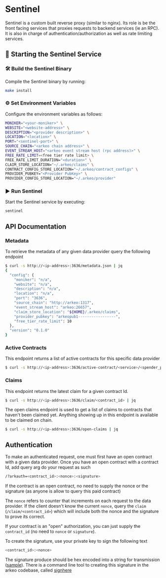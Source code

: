 # Sentinel
Sentinel is a custom built reverse proxy (similar to nginx). Its role is be
the front facing services that proxies requests to backend services (ie
an RPC). It is also in charge of authentication/authorization as well as rate
limiting services.

## 🚀 Starting the Sentinel Service

### 🛠️ Build the Sentinel Binary

Compile the Sentinel binary by running:

```bash
make install
```

### ⚙️ Set Environment Variables

Configure the environment variables as follows:

```bash
MONIKER="<your-moniker>" \
WEBSITE="<website-address>" \
DESCRIPTION="<provider description>" \
LOCATION="<location>" \
PORT="<sentinel-port>" \
SOURCE_CHAIN="<arkeo chain address>" \
EVENT_STREAM_HOST="<arkeo event stream host (rpc address)>" \
FREE_RATE_LIMIT=<free tier rate limit> \
FREE_RATE_LIMIT_DURATION="<duration>" \
CLAIM_STORE_LOCATION="~/.arkeo/claims" \
CONTRACT_CONFIG_STORE_LOCATION="~/.arkeo/contract_configs" \
PROVIDER_PUBKEY="<Provider PubKey>" \
PROVIDER_CONFIG_STORE_LOCATION="~/.arkeo/provider"
```

### ▶️ Run Sentinel

Start the Sentinel service by executing:

```bash
sentinel
```


## API Documentation
### Metadata
To retrieve the metadata of any given data provider query the following
endpoint

```bash
$ curl -s http://<ip-address>:3636/metadata.json | jq
{
  "config": {
    "moniker": "n/a",
    "website": "n/a",
    "description": "n/a",
    "location": "n/a",
    "port": "3636",
    "source_chain": "http://arkeo:1317",
    "event_stream_host": "arkeo:26657",
    "claim_store_location": "${HOME}/.arkeo/claims",
    "provider_pubkey": "arkeopub1-----------------",
    "free_tier_rate_limit": 10
  },
  "version": "0.1.0"
}
```

### Active Contracts
This endpoint returns a list of active contracts for this specific data
provider

```bash
$ curl -s http://<ip-address>:3636/active-contract/<service>/<spender_pubkey> | jq
```

### Claims
This endpoint returns the latest claim for a given contract Id.

```bash
$ curl -s http://<ip-address>:3636/claim/<contract_id> | jq
```

The open claims endpoint is used to get a list of claims to contracts that
haven't been claimed yet. Anything showing up in this endpoint is available to
be claimed on chain.

```bash
$ curl -s http://<ip-address>:3636/open-claims | jq
```

## Authentication
To make an authenticated request, one must first have an open contract with a
given data provider. Once you have an open contract with a contract Id, add
query arg do your request as such

```bash
/?arkauth=<contract_id>:<nonce>:<signature>
```

If the contract is an open contract, no need to supply the nonce or the
signature (as anyone is allow to query this paid contract)

The `nonce` refers to counter that increments on each request to the data
provider. If the client doesn't know the current `nonce`, query the `claim`
(`/claim/<contract_id>`) which will include both the nonce and the signature
to prove its correct.

If your contract is an "open" authorization, you can just supply the
`contract_id` (no need to `nonce` or `signature`).

To create the signature, use your private key to sign the following text

```bash
<contract_id>:<nonce>
```

The signature produce should be hex encoded into a string for transmission
([sample](https://pkg.go.dev/encoding/hex#EncodeToString)). There is a command
line tool to creating this signature in the arkeo codebase, called
[signhere](https://github.com/arkeonetwork/arkeo/tree/master/tools/signhere)
